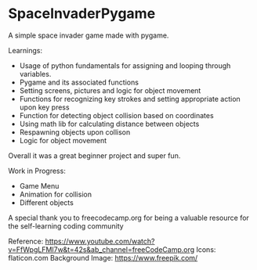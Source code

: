 # SpaceInvaderPygame

A simple space invader game made with pygame. 

Learnings:

- Usage of python fundamentals for assigning and looping through variables.
- Pygame and its associated functions
- Setting screens, pictures and logic for object movement
- Functions for recognizing key strokes and setting appropriate action upon key press
- Function for detecting object collision based on coordinates
- Using math lib for calculating distance between objects
- Respawning objects upon collison
- Logic for object movement

Overall it was a great beginner project and super fun.

Work in Progress:
- Game Menu
- Animation for collision
- Different objects 

A special thank you to freecodecamp.org for being a valuable resource for the self-learning coding community

Reference: https://www.youtube.com/watch?v=FfWpgLFMI7w&t=42s&ab_channel=freeCodeCamp.org
Icons: flaticon.com
Background Image: https://www.freepik.com/
